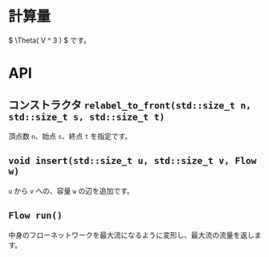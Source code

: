 # 計算量

$ \Theta( V ^ 3 ) $ です。


# API

## コンストラクタ `relabel_to_front(std::size_t n, std::size_t s, std::size_t t)`

頂点数 `n`、始点 `s`、終点 `t` を指定です。


## `void insert(std::size_t u, std::size_t v, Flow w)`

`u` から `v` への、容量 `w` の辺を追加です。


## `Flow run()`

中身のフローネットワークを最大流になるように変形し、最大流の流量を返します。


